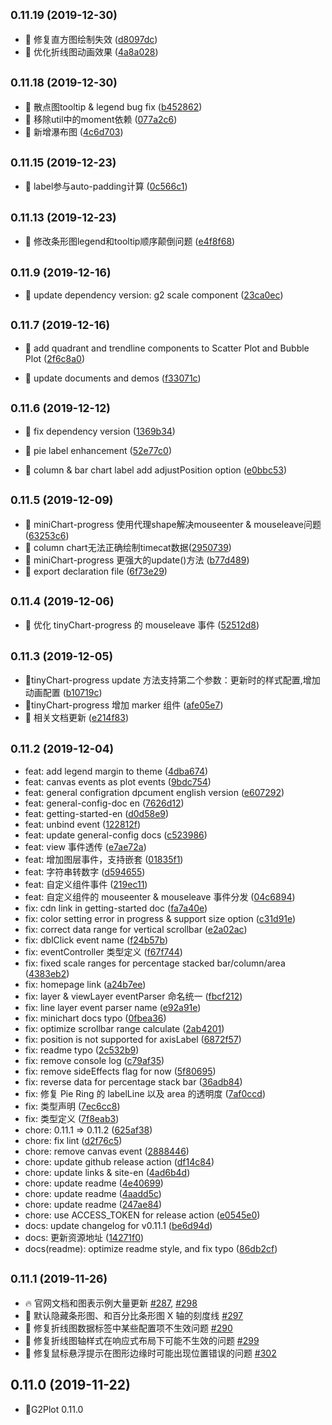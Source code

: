 ## <small>0.11.19 (2019-12-30)</small>
- 🐞 修复直方图绘制失效 ([d8097dc](https://github.com/antvis/G2Plot/commit/d8097dc))
- 🌟 优化折线图动画效果 ([4a8a028](https://github.com/antvis/G2Plot/commit/4a8a028))


## <small>0.11.18 (2019-12-30)</small>
- 🐞 散点图tooltip & legend bug fix ([b452862](https://github.com/antvis/G2Plot/commit/b452862))
- 🐞 移除util中的moment依赖 ([077a2c6](https://github.com/antvis/G2Plot/commit/077a2c6))
- 🌟 新增瀑布图 ([4c6d703](https://github.com/antvis/G2Plot/commit/4c6d703))


## <small>0.11.15 (2019-12-23)</small>
- 🐞 label参与auto-padding计算 ([0c566c1](https://github.com/antvis/G2Plot/commit/0c566c1))

## <small>0.11.13 (2019-12-23)</small>
- 🐞 修改条形图legend和tooltip顺序颠倒问题 ([e4f8f68](https://github.com/antvis/G2Plot/commit/e4f8f68))

## <small>0.11.9 (2019-12-16)</small>
- 🐞 update dependency version: g2 scale component ([23ca0ec](https://github.com/antvis/G2Plot/commit/23ca0ec))

## <small>0.11.7 (2019-12-16)</small>

- 🌟 add quadrant and trendline components to Scatter Plot and Bubble Plot ([2f6c8a0](https://github.com/antvis/G2Plot/commit/2f6c8a0))

- 🌟 update documents and demos ([f33071c](https://github.com/antvis/G2Plot/commit/f33071c))



## <small>0.11.6 (2019-12-12)</small>
- 🐞 fix dependency version ([1369b34](https://github.com/antvis/G2Plot/commit/1369b34))

- 🌟 pie label enhancement ([52e77c0](https://github.com/antvis/G2Plot/commit/52e77c0))

- 🌟 column & bar chart label add adjustPosition option ([e0bbc53](https://github.com/antvis/G2Plot/commit/e0bbc53))


## <small>0.11.5 (2019-12-09)</small>

- 🐞 miniChart-progress 使用代理shape解决mouseenter & mouseleave问题([63253c6](https://github.com/antvis/G2Plot/commit/63253c6))
- 🐞 column chart无法正确绘制timecat数据([2950739](https://github.com/antvis/G2Plot/commit/2950739))
- 🌟 miniChart-progress 更强大的update()方法 ([b77d489](https://github.com/antvis/G2Plot/commit/b77d489))
- 🌟 export declaration file ([6f73e29](https://github.com/antvis/G2Plot/commit/6f73e29))

## <small>0.11.4 (2019-12-06)</small>

- 🐞 优化 tinyChart-progress 的 mouseleave 事件 ([52512d8](https://github.com/antvis/G2Plot/commit/52512d8))

## <small>0.11.3 (2019-12-05)</small>

- 🌟tinyChart-progress update 方法支持第二个参数：更新时的样式配置,增加动画配置 ([b10719c](https://github.com/antvis/G2Plot/commit/b10719c))
- 🌟tinyChart-progress 增加 marker 组件 ([afe05e7](https://github.com/antvis/G2Plot/commit/afe05e7))
- 🌟 相关文档更新 ([e214f83](https://github.com/antvis/G2Plot/commit/e214f83))

## <small>0.11.2 (2019-12-04)</small>

- feat: add legend margin to theme ([4dba674](https://github.com/antvis/g2plot/commit/4dba674))
- feat: canvas events as plot events ([9bdc754](https://github.com/antvis/g2plot/commit/9bdc754))
- feat: general configration dpcument english version ([e607292](https://github.com/antvis/g2plot/commit/e607292))
- feat: general-config-doc en ([7626d12](https://github.com/antvis/g2plot/commit/7626d12))
- feat: getting-started-en ([d0d58e9](https://github.com/antvis/g2plot/commit/d0d58e9))
- feat: unbind event ([122812f](https://github.com/antvis/g2plot/commit/122812f))
- feat: update general-config docs ([c523986](https://github.com/antvis/g2plot/commit/c523986))
- feat: view 事件透传 ([e7ae72a](https://github.com/antvis/g2plot/commit/e7ae72a))
- feat: 增加图层事件，支持嵌套 ([01835f1](https://github.com/antvis/g2plot/commit/01835f1))
- feat: 字符串转数字 ([d594655](https://github.com/antvis/g2plot/commit/d594655))
- feat: 自定义组件事件 ([219ec11](https://github.com/antvis/g2plot/commit/219ec11))
- feat: 自定义组件的 mouseenter & mouseleave 事件分发 ([04c6894](https://github.com/antvis/g2plot/commit/04c6894))
- fix: cdn link in getting-started doc ([fa7a40e](https://github.com/antvis/g2plot/commit/fa7a40e))
- fix: color setting error in progress & support size option ([c31d91e](https://github.com/antvis/g2plot/commit/c31d91e))
- fix: correct data range for vertical scrollbar ([e2a02ac](https://github.com/antvis/g2plot/commit/e2a02ac))
- fix: dblClick event name ([f24b57b](https://github.com/antvis/g2plot/commit/f24b57b))
- fix: eventController 类型定义 ([f67f744](https://github.com/antvis/g2plot/commit/f67f744))
- fix: fixed scale ranges for percentage stacked bar/column/area ([4383eb2](https://github.com/antvis/g2plot/commit/4383eb2))
- fix: homepage link ([a24b7ee](https://github.com/antvis/g2plot/commit/a24b7ee))
- fix: layer & viewLayer eventParser 命名统一 ([fbcf212](https://github.com/antvis/g2plot/commit/fbcf212))
- fix: line layer event parser name ([e92a91e](https://github.com/antvis/g2plot/commit/e92a91e))
- fix: minichart docs typo ([0fbea36](https://github.com/antvis/g2plot/commit/0fbea36))
- fix: optimize scrollbar range calculate ([2ab4201](https://github.com/antvis/g2plot/commit/2ab4201))
- fix: position is not supported for axisLabel ([6872f57](https://github.com/antvis/g2plot/commit/6872f57))
- fix: readme typo ([2c532b9](https://github.com/antvis/g2plot/commit/2c532b9))
- fix: remove console log ([c79af35](https://github.com/antvis/g2plot/commit/c79af35))
- fix: remove sideEffects flag for now ([5f80695](https://github.com/antvis/g2plot/commit/5f80695))
- fix: reverse data for percentage stack bar ([36adb84](https://github.com/antvis/g2plot/commit/36adb84))
- fix: 修复 Pie Ring 的 labelLine 以及 area 的透明度 ([7af0ccd](https://github.com/antvis/g2plot/commit/7af0ccd))
- fix: 类型声明 ([7ec6cc8](https://github.com/antvis/g2plot/commit/7ec6cc8))
- fix: 类型定义 ([7f8eab3](https://github.com/antvis/g2plot/commit/7f8eab3))
- chore: 0.11.1 => 0.11.2 ([625af38](https://github.com/antvis/g2plot/commit/625af38))
- chore: fix lint ([d2f76c5](https://github.com/antvis/g2plot/commit/d2f76c5))
- chore: remove canvas event ([2888446](https://github.com/antvis/g2plot/commit/2888446))
- chore: update github release action ([df14c84](https://github.com/antvis/g2plot/commit/df14c84))
- chore: update links & site-en ([4ad6b4d](https://github.com/antvis/g2plot/commit/4ad6b4d))
- chore: update readme ([4e40699](https://github.com/antvis/g2plot/commit/4e40699))
- chore: update readme ([4aadd5c](https://github.com/antvis/g2plot/commit/4aadd5c))
- chore: update readme ([247ae84](https://github.com/antvis/g2plot/commit/247ae84))
- chore: use ACCESS_TOKEN for release action ([e0545e0](https://github.com/antvis/g2plot/commit/e0545e0))
- docs: update changelog for v0.11.1 ([be6d94d](https://github.com/antvis/g2plot/commit/be6d94d))
- docs: 更新资源地址 ([14271f0](https://github.com/antvis/g2plot/commit/14271f0))
- docs(readme): optimize readme style, and fix typo ([86db2cf](https://github.com/antvis/g2plot/commit/86db2cf))

## <small>0.11.1 (2019-11-26)</small>

- 🔥 官网文档和图表示例大量更新 [#287](https://github.com/antvis/G2Plot/pull/287), [#298](https://github.com/antvis/G2Plot/pull/298)
- 🌟 默认隐藏条形图、和百分比条形图 X 轴的刻度线 [#297](https://github.com/antvis/G2Plot/pull/297)
- 🐞 修复折线图数据标签中某些配置项不生效问题 [#290](https://github.com/antvis/G2Plot/pull/290)
- 🐞 修复折线图轴样式在响应式布局下可能不生效的问题 [#299](https://github.com/antvis/G2Plot/pull/299)
- 🐞 修复鼠标悬浮提示在图形边缘时可能出现位置错误的问题 [#302](https://github.com/antvis/G2Plot/pull/302)

## 0.11.0 (2019-11-22)

- 🌟G2Plot 0.11.0
